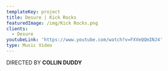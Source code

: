 ```yaml
---
templateKey: project
title: Desure | Kick Rocks
featuredImage: /img/Kick Rocks.png
clients:
  - Desure
youtubeLink: 'https://www.youtube.com/watch?v=FXVeQQmINJ4'
type: Music Video
---
```

DIRECTED BY **COLLIN DUDDY**
